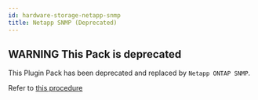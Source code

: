 ```yaml
---
id: hardware-storage-netapp-snmp
title: Netapp SNMP (Deprecated)
---
```


## **WARNING** This Pack is deprecated

This Plugin Pack has been deprecated and replaced by `Netapp ONTAP SNMP`.

Refer to [this procedure](hardware-storage-netapp-ontap-snmp)
